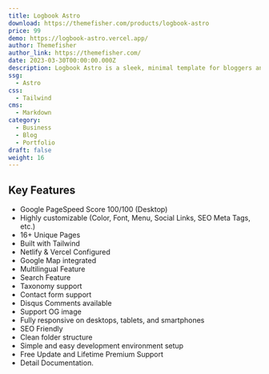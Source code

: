 ```yaml
---
title: Logbook Astro
download: https://themefisher.com/products/logbook-astro
price: 99
demo: https://logbook-astro.vercel.app/ 
author: Themefisher
author_link: https://themefisher.com/
date: 2023-03-30T00:00:00.000Z
description: Logbook Astro is a sleek, minimal template for bloggers and writers. It has 16+ pre-designed pages and uses Tailwind CSS for easy customization.
ssg:
  - Astro
css:
  - Tailwind
cms:
  - Markdown
category:
  - Business
  - Blog
  - Portfolio
draft: false
weight: 16
---
```


## Key Features

- Google PageSpeed Score 100/100 (Desktop)
- Highly customizable (Color, Font, Menu, Social Links, SEO Meta Tags, etc.)
- 16+ Unique Pages
- Built with Tailwind
- Netlify & Vercel Configured
- Google Map integrated
- Multilingual Feature
- Search Feature
- Taxonomy support
- Contact form support
- Disqus Comments available
- Support OG image
- Fully responsive on desktops, tablets, and smartphones
- SEO Friendly
- Clean folder structure
- Simple and easy development environment setup
- Free Update and Lifetime Premium Support
- Detail Documentation.
